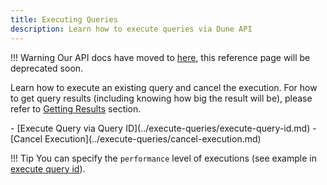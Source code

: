 ```yaml
---
title: Executing Queries
description: Learn how to execute queries via Dune API
---
```


!!! Warning
    Our API docs have moved to [here](https://dune.mintlify.app/api-reference/overview/introduction), this reference page will be deprecated soon.

Learn how to execute an existing query and cancel the execution. For how to get query results (including knowing how big the result will be), please refer to [Getting Results](../../api-reference/get-results/index.md) section.

<div class="cards grid" markdown>
- [Execute Query via Query ID](../execute-queries/execute-query-id.md)
- [Cancel Execution](../execute-queries/cancel-execution.md)
</div>


!!! Tip 
    You can specify the `performance` level of executions (see example in [execute query id](../execute-queries/execute-query-id.md)).

